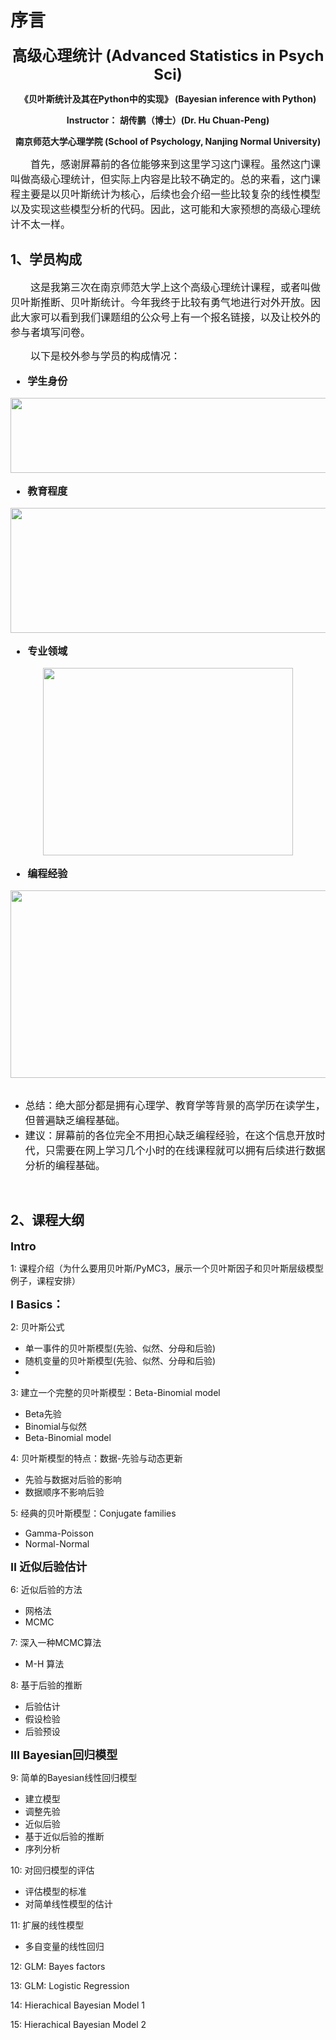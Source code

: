 # 序言
<center>

<font size=5>**高级心理统计 (Advanced Statistics in Psych Sci)**</font>

**《贝叶斯统计及其在Python中的实现》 (Bayesian inference with Python)**

**Instructor： 胡传鹏（博士）(Dr. Hu Chuan-Peng)**

**南京师范大学心理学院 (School of Psychology, Nanjing Normal University)**
</center>



<font size=3>&emsp;&emsp;首先，感谢屏幕前的各位能够来到这里学习这门课程。虽然这门课叫做高级心理统计，但实际上内容是比较不确定的。总的来看，这门课程主要是以贝叶斯统计为核心，后续也会介绍一些比较复杂的线性模型以及实现这些模型分析的代码。因此，这可能和大家预想的高级心理统计不太一样。</font>


## 1、学员构成

<font size=3>&emsp;&emsp;这是我第三次在南京师范大学上这个高级心理统计课程，或者叫做贝叶斯推断、贝叶斯统计。今年我终于比较有勇气地进行对外开放。因此大家可以看到我们课题组的公众号上有一个报名链接，以及让校外的参与者填写问卷。</font>

<font size=3>&emsp;&emsp;以下是校外参与学员的构成情况：</font>
<font size=3>

- **学生身份**
<center><img width = '800' height ='120' src="image-2.png"></center>

- **教育程度**
<center><img width = '800' height ='200' src="image-3.png"></center>

- **专业领域**
<center><img width = '400' height ='300' src="image-4.png"></center>

- **编程经验**
<center><img width = '600' height ='300' src="image-5.png"></center>
</font>
<br>

- <font size=3> 总结：绝大部分都是拥有心理学、教育学等背景的高学历在读学生，但普遍缺乏编程基础。
- 建议：屏幕前的各位完全不用担心缺乏编程经验，在这个信息开放时代，只需要在网上学习几个小时的在线课程就可以拥有后续进行数据分析的编程基础。</font>
<br>

## 2、课程大纲

<font size=4>**Intro**</font>

1: 课程介绍（为什么要用贝叶斯/PyMC3，展示一个贝叶斯因子和贝叶斯层级模型例子，课程安排）

<font size=4>**I Basics：**</font>

2: 贝叶斯公式
- 单一事件的贝叶斯模型(先验、似然、分母和后验)
- 随机变量的贝叶斯模型(先验、似然、分母和后验)
- 
3: 建立一个完整的贝叶斯模型：Beta-Binomial model

- Beta先验
- Binomial与似然
- Beta-Binomial model

4: 贝叶斯模型的特点：数据-先验与动态更新

- 先验与数据对后验的影响
- 数据顺序不影响后验

5: 经典的贝叶斯模型：Conjugate families

- Gamma-Poisson
- Normal-Normal
  
<font size=4>**II 近似后验估计**</font>

6: 近似后验的方法

- 网格法
- MCMC

7: 深入一种MCMC算法

- M-H 算法

8: 基于后验的推断

- 后验估计
- 假设检验
- 后验预设

<font size=4>**III Bayesian回归模型**</font>

9: 简单的Bayesian线性回归模型

- 建立模型
- 调整先验
- 近似后验
- 基于近似后验的推断
- 序列分析

10: 对回归模型的评估

- 评估模型的标准
- 对简单线性模型的估计

11: 扩展的线性模型

- 多自变量的线性回归

12: GLM: Bayes factors

13: GLM: Logistic Regression

14: Hierachical Bayesian Model 1

15: Hierachical Bayesian Model 2
